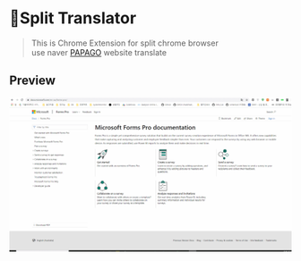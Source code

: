 🧨Split Translator 
==
> This is Chrome Extension for split chrome browser<br>
> use naver [PAPAGO](https://papago.naver.com/) website translate

Preview
---
![](./gifs/splitTranslator.gif)

